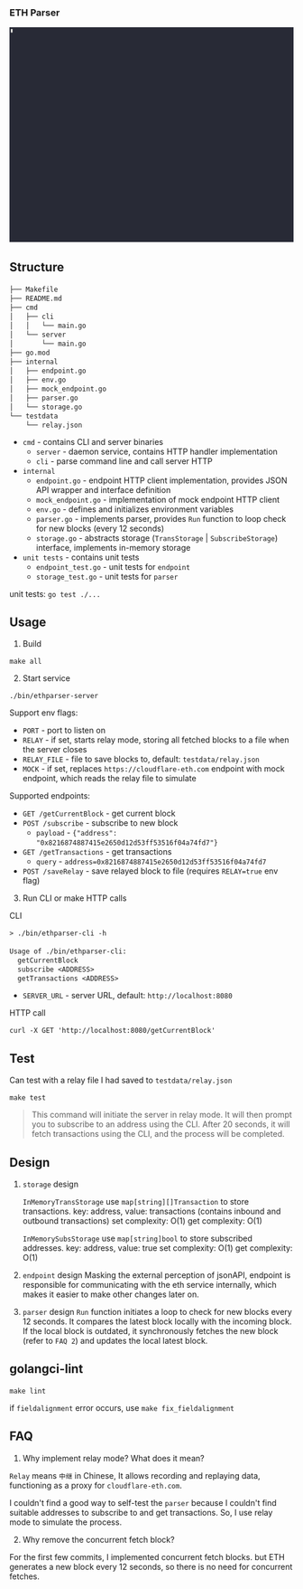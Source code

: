 ### ETH Parser

![demo](demo.gif)


## Structure

```
├── Makefile
├── README.md
├── cmd
│   ├── cli
│   │   └── main.go
│   └── server
│       └── main.go
├── go.mod
├── internal
│   ├── endpoint.go
│   ├── env.go
│   ├── mock_endpoint.go
│   ├── parser.go
│   └── storage.go
└── testdata
    └── relay.json
```

- `cmd` - contains CLI and server binaries
  - `server` - daemon service, contains HTTP handler implementation
  - `cli` - parse command line and call server HTTP
- `internal`
  - `endpoint.go` - endpoint HTTP client implementation, provides JSON API wrapper and interface definition
  - `mock_endpoint.go` - implementation of mock endpoint HTTP client
  - `env.go` - defines and initializes environment variables
  - `parser.go` - implements parser, provides `Run` function to loop check for new blocks (every 12 seconds)
  - `storage.go` - abstracts storage (`TransStorage` | `SubscribeStorage`) interface, implements in-memory storage
- `unit tests` - contains unit tests
  - `endpoint_test.go` - unit tests for `endpoint`
  - `storage_test.go` - unit tests for `parser`

unit tests: `go test ./...`

## Usage

1. Build 
```shell
make all
```
2. Start service
```shell
./bin/ethparser-server
```

Support env flags:
- `PORT` - port to listen on
- `RELAY` - if set, starts relay mode, storing all fetched blocks to a file when the server closes
- `RELAY_FILE` - file to save blocks to, default: `testdata/relay.json`
- `MOCK` - if set, replaces `https://cloudflare-eth.com` endpoint with mock endpoint, which reads the relay file to simulate

Supported endpoints:
- `GET /getCurrentBlock` - get current block
- `POST /subscribe` - subscribe to new block
  - `payload` - `{"address": "0x8216874887415e2650d12d53ff53516f04a74fd7"}`
- `GET /getTransactions` - get transactions
  - `query` - `address=0x8216874887415e2650d12d53ff53516f04a74fd7`
- `POST /saveRelay` - save relayed block to file (requires `RELAY=true` env flag)

3. Run CLI or make HTTP calls

CLI
```shell
> ./bin/ethparser-cli -h 

Usage of ./bin/ethparser-cli:
  getCurrentBlock
  subscribe <ADDRESS>
  getTransactions <ADDRESS>
```
- `SERVER_URL` - server URL, default: `http://localhost:8080`

HTTP call
```shell
curl -X GET 'http://localhost:8080/getCurrentBlock'
```

## Test 
Can test with a relay file I had saved to `testdata/relay.json`

```fish
make test
```

> This command will initiate the server in relay mode. It will then prompt you to subscribe to an address using the CLI. After 20 seconds, it will fetch transactions using the CLI, and the process will be completed.

## Design
1. `storage` design
   
   `InMemoryTransStorage` use `map[string][]Transaction` to store transactions.
   key: address, value: transactions (contains inbound and outbound transactions)
   set complexity: O(1)
   get complexity: O(1)

   `InMemorySubsStorage` use `map[string]bool` to store subscribed addresses.
   key: address, value: true
   set complexity: O(1)
   get complexity: O(1)

2. `endpoint` design
   Masking the external perception of jsonAPI, endpoint is responsible for communicating with the eth service internally, which makes it easier to make other changes later on.

3. `parser` design
   `Run` function initiates a loop to check for new blocks every 12 seconds. It compares the latest block locally with the incoming block. If the local block is outdated, it synchronously fetches the new block (refer to `FAQ 2`) and updates the local latest block.

## golangci-lint

```
make lint
```

if `fieldalignment` error occurs, use `make fix_fieldalignment`

## FAQ

1. Why implement relay mode? What does it mean?

`Relay` means `中继` in Chinese, It allows recording and replaying data, functioning as a proxy for `cloudflare-eth.com`.

I couldn't find a good way to self-test the `parser` because I couldn't find suitable addresses to subscribe to and get transactions. So, I use relay mode to simulate the process.

2. Why remove the concurrent fetch block?

For the first few commits, I implemented concurrent fetch blocks.
but ETH generates a new block every 12 seconds, so there is no need for concurrent fetches.
